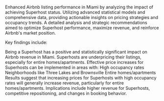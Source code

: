 Enhanced Airbnb listing performance in Miami by analyzing the impact of achieving Superhost status. Utilizing advanced statistical models and comprehensive data, providing actionable insights on pricing strategies and occupancy trends. A detailed analysis and strategic recommendations aimed to optimize Superhost performance, maximize revenue, and reinforce Airbnb's market position.

Key findings include:

Being a Superhost has a positive and statistically significant impact on Airbnb revenue in Miami.
Superhosts are underpricing their listings, especially for entire homes/apartments.
Effective price increases for Superhosts can be implemented in areas with:
High occupancy rates
Neighborhoods like Three Lakes and Brownsville
Entire homes/apartments
Results suggest that increasing prices for Superhosts with high occupancy rates will generally increase revenue, particularly for entire homes/apartments. Implications include higher revenue for Superhosts, competitive repositioning, and changes in booking behavior.
